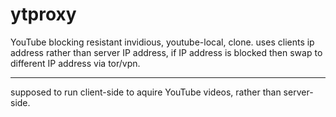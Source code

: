 # ytproxy

YouTube blocking resistant invidious, youtube-local, clone. uses clients ip address rather than server IP address, if IP address is blocked then swap to different IP address via tor/vpn. 

---
supposed to run client-side to aquire YouTube videos, rather than server-side.

